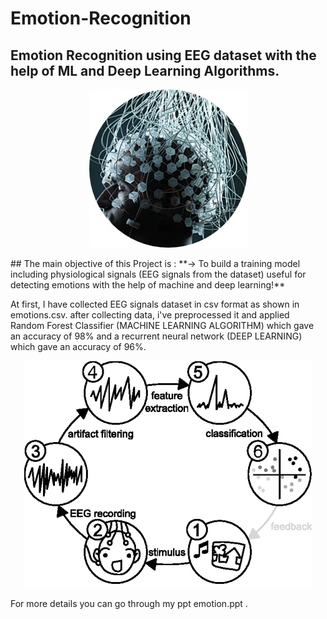 # Emotion-Recognition

## Emotion Recognition using EEG dataset with the help of ML and Deep Learning Algorithms.
<p align="center">
<img  src="https://github.com/vj-vanshika/Emotion-Recognition/blob/main/assets/Picture1.jpg" class="center">
</p>
## The main objective of this Project is :
**-> To build a training model including physiological signals (EEG signals from the dataset) useful for detecting emotions with the help of machine and deep learning!**

At first, I have collected EEG signals dataset in csv format as shown in emotions.csv.
after collecting data, i've preprocessed it and applied Random Forest Classifier (MACHINE LEARNING ALGORITHM)  which gave an accuracy of 98% and a recurrent neural network (DEEP LEARNING) which gave an accuracy of 96%. 
<p align="center">
<img  src="https://github.com/vj-vanshika/Emotion-Recognition/blob/main/assets/Picture2.png" class="center">
</p>
For more details you can go through  my ppt emotion.ppt .
